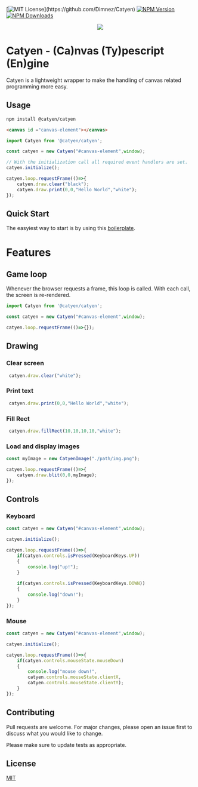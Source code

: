 [![MIT License](https://img.shields.io/apm/l/atomic-design-ui.svg?)](https://github.com/Dimnez/Catyen) [![NPM Version](https://img.shields.io/npm/v/@catyen/catyen)]() [![NPM Downloads](https://img.shields.io/npm/dm/@catyen/catyen)]()  

<p align="center"><img src ="https://user-images.githubusercontent.com/5229028/152689240-fc1a85da-5743-4464-b5e8-da0d833b0ff2.png"></p>

# Catyen - (Ca)nvas (Ty)pescript (En)gine

Catyen is a lightweight wrapper to make the handling of canvas related programming more easy.

## Usage

```bash
npm install @catyen/catyen
```

```html
<canvas id ="canvas-element"></canvas>
```

```ts
import Catyen from '@catyen/catyen';

const catyen = new Catyen("#canvas-element",window);

// With the initialization call all required event handlers are set.
catyen.initialize();

catyen.loop.requestFrame(()=>{
    catyen.draw.clear("black");
    catyen.draw.print(0,0,"Hello World","white");
});
```

## Quick Start

The easyiest way to start is by using this [boilerplate](https://github.com/Dimnez/CatyenBoilerplate). 


# Features

## Game loop

Whenever the browser requests a frame, this loop is called. With each call, the screen is re-rendered.

```ts
import Catyen from '@catyen/catyen';

const catyen = new Catyen("#canvas-element",window);

catyen.loop.requestFrame(()=>{});

```

## Drawing

### Clear screen

```ts
 catyen.draw.clear("white");
```

### Print text 
```ts
 catyen.draw.print(0,0,"Hello World","white");
```

### Fill Rect 

```ts
 catyen.draw.fillRect(10,10,10,10,"white");
```

### Load and display images

```ts
const myImage = new CatyenImage("./path/img.png");

catyen.loop.requestFrame(()=>{
    catyen.draw.blit(0,0,myImage);
});
```

## Controls

### Keyboard 

```ts
const catyen = new Catyen("#canvas-element",window);

catyen.initialize();

catyen.loop.requestFrame(()=>{
    if(catyen.controls.isPressed(KeyboardKeys.UP))
    {
        console.log("up!");
    }
    
    if(catyen.controls.isPressed(KeyboardKeys.DOWN))
    {
        console.log("down!");
    }
});

```

### Mouse


```ts
const catyen = new Catyen("#canvas-element",window);

catyen.initialize();

catyen.loop.requestFrame(()=>{
    if(catyen.controls.mouseState.mouseDown)
    {
        console.log("mouse down!",
        catyen.controls.mouseState.clientX,
        catyen.controls.mouseState.clientY);
    }
});

```



## Contributing
Pull requests are welcome. For major changes, please open an issue first to discuss what you would like to change.

Please make sure to update tests as appropriate.

## License
[MIT](https://choosealicense.com/licenses/mit/)
